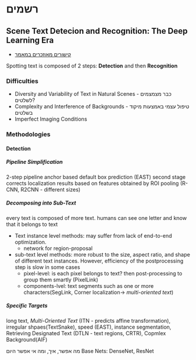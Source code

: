 # רשמים

## Scene Text Detecion and Recognition: The Deep Learning Era
* [קישורים מאוזכרים במאמר](https://github.com/Jyouhou/SceneTextPapers)

Spotting text is composed of 2 steps: **Detection** and then **Recognition**

### Difficulties
* Diversity and Variability of Text in Natural Scenes - כבר מצמצמים לשלטים?
* Complexity and Interference of Backgrounds - טיפול עצמי באמצעות מיקוד בשלטים
* Imperfect Imaging Conditions

### Methodologies
#### Detection
##### Pipeline Simplification
2-step pipeline
anchor based default box prediction (EAST)
second stage corrects localization results based on features obtained by ROI pooling (R-CNN, R2CNN - different sizes)

##### Decomposing into Sub-Text
every text is composed of more text. humans can see one letter and know that it belongs to text
- Text instance level methods: may suffer from lack of end-to-end optimization.
  - network for region-proposal
- sub-text level methods: more robust to the size, aspect ratio, and shape of different text
instances. However, efficiency of the postprocessing step is slow in some cases
  - pixel-level: is each pixel belongs to text? then post-processing to group them smartly (PixelLink)
  - components-lvel: text segments such as one or more characters(SegLink, Corner localization-> *multi-oriented text*)
##### Specific Targets
long text, _Multi-Oriented Text_ (ITN - predicts affine transformation), irregular shpaes(TextSnake), speed (EAST), instance segmentation, Retrieving Designated Text (DTLN - text regions, CRTR), Copmlex Background(AIF)


מה אפשר, איך, ומה אי אפשר היום
Base Nets:
DenseNet, ResNet
